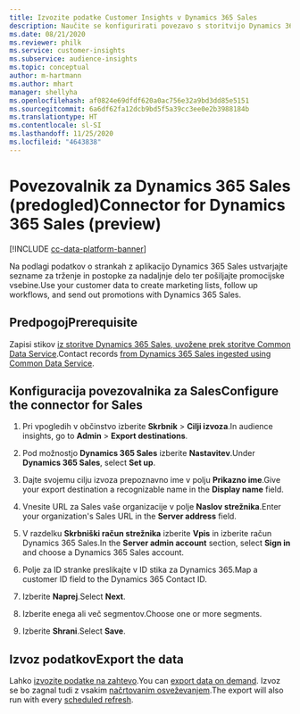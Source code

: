 ```yaml
---
title: Izvozite podatke Customer Insights v Dynamics 365 Sales
description: Naučite se konfigurirati povezavo s storitvijo Dynamics 365 Sales.
ms.date: 08/21/2020
ms.reviewer: philk
ms.service: customer-insights
ms.subservice: audience-insights
ms.topic: conceptual
author: m-hartmann
ms.author: mhart
manager: shellyha
ms.openlocfilehash: af0824e69dfdf620a0ac756e32a9bd3dd85e5151
ms.sourcegitcommit: 6a6df62fa12dcb9bd5f5a39cc3ee0e2b3988184b
ms.translationtype: HT
ms.contentlocale: sl-SI
ms.lasthandoff: 11/25/2020
ms.locfileid: "4643838"
---
```

# <a name="connector-for-dynamics-365-sales-preview"></a><span data-ttu-id="62117-103">Povezovalnik za Dynamics 365 Sales (predogled)</span><span class="sxs-lookup"><span data-stu-id="62117-103">Connector for Dynamics 365 Sales (preview)</span></span>

[!INCLUDE [cc-data-platform-banner](../includes/cc-data-platform-banner.md)]

<span data-ttu-id="62117-104">Na podlagi podatkov o strankah z aplikacijo Dynamics 365 Sales ustvarjajte sezname za trženje in postopke za nadaljnje delo ter pošiljajte promocijske vsebine.</span><span class="sxs-lookup"><span data-stu-id="62117-104">Use your customer data to create marketing lists, follow up workflows, and send out promotions with Dynamics 365 Sales.</span></span>

## <a name="prerequisite"></a><span data-ttu-id="62117-105">Predpogoj</span><span class="sxs-lookup"><span data-stu-id="62117-105">Prerequisite</span></span>

<span data-ttu-id="62117-106">Zapisi stikov [iz storitve Dynamics 365 Sales, uvožene prek storitve Common Data Service](connect-power-query.md).</span><span class="sxs-lookup"><span data-stu-id="62117-106">Contact records [from Dynamics 365 Sales ingested using Common Data Service](connect-power-query.md).</span></span>

## <a name="configure-the-connector-for-sales"></a><span data-ttu-id="62117-107">Konfiguracija povezovalnika za Sales</span><span class="sxs-lookup"><span data-stu-id="62117-107">Configure the connector for Sales</span></span>

1. <span data-ttu-id="62117-108">Pri vpogledih v občinstvo izberite **Skrbnik** > **Cilji izvoza**.</span><span class="sxs-lookup"><span data-stu-id="62117-108">In audience insights, go to **Admin** > **Export destinations**.</span></span>

1. <span data-ttu-id="62117-109">Pod možnostjo **Dynamics 365 Sales** izberite **Nastavitev**.</span><span class="sxs-lookup"><span data-stu-id="62117-109">Under **Dynamics 365 Sales**, select **Set up**.</span></span>

1. <span data-ttu-id="62117-110">Dajte svojemu cilju izvoza prepoznavno ime v polju **Prikazno ime**.</span><span class="sxs-lookup"><span data-stu-id="62117-110">Give your export destination a recognizable name in the **Display name** field.</span></span>

1. <span data-ttu-id="62117-111">Vnesite URL za Sales vaše organizacije v polje **Naslov strežnika**.</span><span class="sxs-lookup"><span data-stu-id="62117-111">Enter your organization's Sales URL in the **Server address** field.</span></span>

1. <span data-ttu-id="62117-112">V razdelku **Skrbniški račun strežnika** izberite **Vpis** in izberite račun Dynamics 365 Sales.</span><span class="sxs-lookup"><span data-stu-id="62117-112">In the **Server admin account** section, select **Sign in** and choose a Dynamics 365 Sales account.</span></span>

1. <span data-ttu-id="62117-113">Polje za ID stranke preslikajte v ID stika za Dynamics 365.</span><span class="sxs-lookup"><span data-stu-id="62117-113">Map a customer ID field to the Dynamics 365 Contact ID.</span></span>

1. <span data-ttu-id="62117-114">Izberite **Naprej**.</span><span class="sxs-lookup"><span data-stu-id="62117-114">Select **Next**.</span></span>

1. <span data-ttu-id="62117-115">Izberite enega ali več segmentov.</span><span class="sxs-lookup"><span data-stu-id="62117-115">Choose one or more segments.</span></span>

1. <span data-ttu-id="62117-116">Izberite **Shrani**.</span><span class="sxs-lookup"><span data-stu-id="62117-116">Select **Save**.</span></span>

## <a name="export-the-data"></a><span data-ttu-id="62117-117">Izvoz podatkov</span><span class="sxs-lookup"><span data-stu-id="62117-117">Export the data</span></span>

<span data-ttu-id="62117-118">Lahko [izvozite podatke na zahtevo](export-destinations.md).</span><span class="sxs-lookup"><span data-stu-id="62117-118">You can [export data on demand](export-destinations.md).</span></span> <span data-ttu-id="62117-119">Izvoz se bo zagnal tudi z vsakim [načrtovanim osveževanjem](system.md#schedule-tab).</span><span class="sxs-lookup"><span data-stu-id="62117-119">The export will also run with every [scheduled refresh](system.md#schedule-tab).</span></span>
